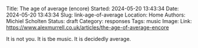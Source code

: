 Title: The age of average (encore)
Started: 2024-05-20 13:43:34
Date: 2024-05-20 13:43:34
Slug: link-age-of-average
Location: Home
Authors: Michiel Scholten
Status: draft
Category: responses
Tags: music
Image: 
Link: https://www.alexmurrell.co.uk/articles/the-age-of-average-encore

It is not you. It is tbe music. It is decidedly average.
